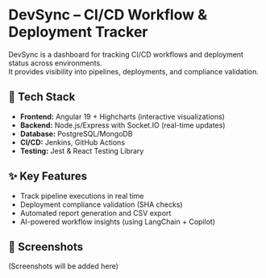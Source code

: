 # DevSync – CI/CD Workflow & Deployment Tracker

DevSync is a dashboard for tracking CI/CD workflows and deployment status across environments.  
It provides visibility into pipelines, deployments, and compliance validation.

## 🚀 Tech Stack
- **Frontend:** Angular 19 + Highcharts (interactive visualizations)  
- **Backend:** Node.js/Express with Socket.IO (real-time updates)  
- **Database:** PostgreSQL/MongoDB  
- **CI/CD:** Jenkins, GitHub Actions  
- **Testing:** Jest & React Testing Library  

## ✨ Key Features
- Track pipeline executions in real time  
- Deployment compliance validation (SHA checks)  
- Automated report generation and CSV export  
- AI-powered workflow insights (using LangChain + Copilot)  

## 📸 Screenshots
(Screenshots will be added here)


